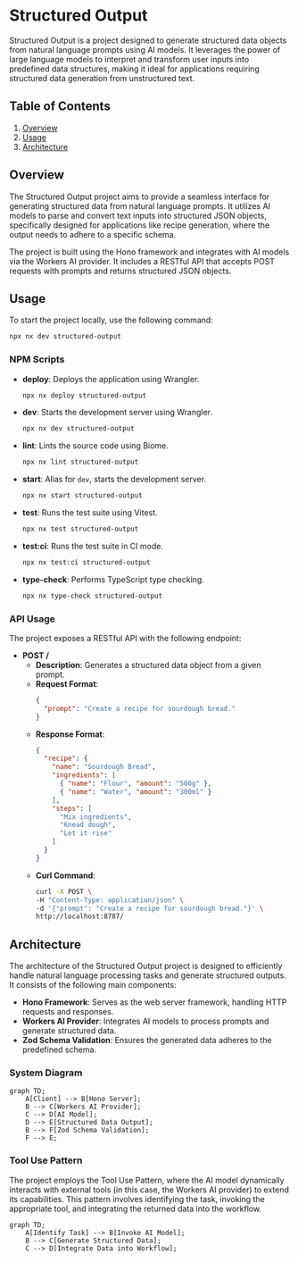 # Structured Output

Structured Output is a project designed to generate structured data objects from natural language prompts using AI models. It leverages the power of large language models to interpret and transform user inputs into predefined data structures, making it ideal for applications requiring structured data generation from unstructured text.

## Table of Contents
1. [Overview](#overview)
2. [Usage](#usage)
3. [Architecture](#architecture)

## Overview
The Structured Output project aims to provide a seamless interface for generating structured data from natural language prompts. It utilizes AI models to parse and convert text inputs into structured JSON objects, specifically designed for applications like recipe generation, where the output needs to adhere to a specific schema.

The project is built using the Hono framework and integrates with AI models via the Workers AI provider. It includes a RESTful API that accepts POST requests with prompts and returns structured JSON objects.

## Usage
To start the project locally, use the following command:

```bash
npx nx dev structured-output
```

### NPM Scripts
- **deploy**: Deploys the application using Wrangler.
  ```bash
  npx nx deploy structured-output
  ```
- **dev**: Starts the development server using Wrangler.
  ```bash
  npx nx dev structured-output
  ```
- **lint**: Lints the source code using Biome.
  ```bash
  npx nx lint structured-output
  ```
- **start**: Alias for `dev`, starts the development server.
  ```bash
  npx nx start structured-output
  ```
- **test**: Runs the test suite using Vitest.
  ```bash
  npx nx test structured-output
  ```
- **test:ci**: Runs the test suite in CI mode.
  ```bash
  npx nx test:ci structured-output
  ```
- **type-check**: Performs TypeScript type checking.
  ```bash
  npx nx type-check structured-output
  ```

### API Usage
The project exposes a RESTful API with the following endpoint:

- **POST /**
  - **Description**: Generates a structured data object from a given prompt.
  - **Request Format**:
    ```json
    {
      "prompt": "Create a recipe for sourdough bread."
    }
    ```
  - **Response Format**:
    ```json
    {
      "recipe": {
        "name": "Sourdough Bread",
        "ingredients": [
          { "name": "Flour", "amount": "500g" },
          { "name": "Water", "amount": "300ml" }
        ],
        "steps": [
          "Mix ingredients",
          "Knead dough",
          "Let it rise"
        ]
      }
    }
    ```
  - **Curl Command**:
    ```bash
    curl -X POST \
    -H "Content-Type: application/json" \
    -d '{"prompt": "Create a recipe for sourdough bread."}' \
    http://localhost:8787/
    ```

## Architecture
The architecture of the Structured Output project is designed to efficiently handle natural language processing tasks and generate structured outputs. It consists of the following main components:

- **Hono Framework**: Serves as the web server framework, handling HTTP requests and responses.
- **Workers AI Provider**: Integrates AI models to process prompts and generate structured data.
- **Zod Schema Validation**: Ensures the generated data adheres to the predefined schema.

### System Diagram
```mermaid
graph TD;
    A[Client] --> B[Hono Server];
    B --> C[Workers AI Provider];
    C --> D[AI Model];
    D --> E[Structured Data Output];
    B --> F[Zod Schema Validation];
    F --> E;
```

### Tool Use Pattern
The project employs the Tool Use Pattern, where the AI model dynamically interacts with external tools (in this case, the Workers AI provider) to extend its capabilities. This pattern involves identifying the task, invoking the appropriate tool, and integrating the returned data into the workflow.

```mermaid
graph TD;
    A[Identify Task] --> B[Invoke AI Model];
    B --> C[Generate Structured Data];
    C --> D[Integrate Data into Workflow];
```